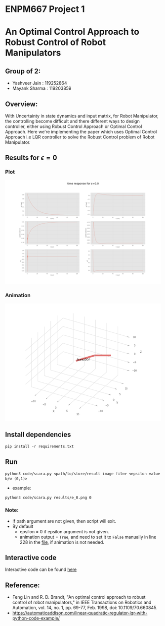 # ENPM667 Project 1
# An Optimal Control Approach to Robust Control of Robot Manipulators
## Group of 2:
* Yashveer Jain : 119252864
* Mayank Sharma : 119203859

## Overview:
With Uncertainty in state dynamics and input matrix, for Robot Manipulator, the controlling become difficult and there different ways to design controller, either using Robust Control Approach or Optimal Control Approach. Here we're implementing the paper which uses Optimal Control Approach i.e LQR controller to solve the Robust Control problem of Robot Manipulator.

## Results for $\epsilon = 0$
### Plot
![](results/epsilon0.png)

### Animation
![](results/epsilon0.gif)


## Install dependencies
```
pip install -r requirements.txt
```

## Run
```
python3 code/scara.py <path/to/store/result image file> <epsilon value b/w (0,1)>
```
* example:
```
python3 code/scara.py results/e_0.png 0
```
### Note:
* If path argument are not given, then script will exit.
* By default 
    - epsilon = 0 if epsilon argument is not given.
    - animation output = `True`, and need to set it to `False` manually in line 228 in the [file](code/scara.py), if animation is not needed.

## Interactive code
Interactive code can be found [here](code/interative_scara.ipynb)


## Reference:
* Feng Lin and R. D. Brandt, "An optimal control approach to robust control of robot manipulators," in IEEE Transactions on Robotics and Automation, vol. 14, no. 1, pp. 69-77, Feb. 1998, doi: 10.1109/70.660845.
* https://automaticaddison.com/linear-quadratic-regulator-lqr-with-python-code-example/

